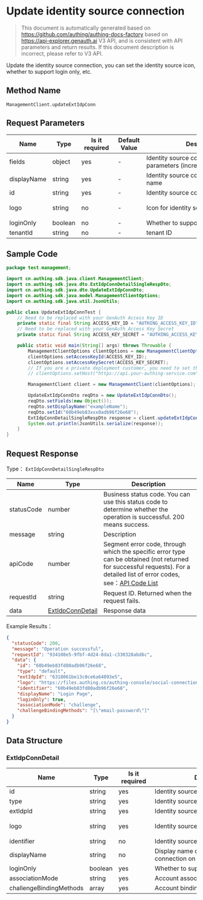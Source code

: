 # Update identity source connection

<!--
Warning⚠️:
Do not modify this document directly,
https://github.com/Authing/authing-docs-factory
Use this project to generate
-->

<LastUpdated />

> This document is automatically generated based on https://github.com/authing/authing-docs-factory based on https://api-explorer.genauth.ai V3 API, and is consistent with API parameters and return results. If this document description is incorrect, please refer to V3 API.

Update the identity source connection, you can set the identity source icon, whether to support login only, etc.

## Method Name

`ManagementClient.updateExtIdpConn`

## Request Parameters

| Name        | Type    | <div style="width:80px">Is it required</div> | <div style="width:60px">Default Value</div> | <div style="width:300px">Description</div>                              | <div style="width:200px">Example Value</div>                                          |
| ----------- | ------- | -------------------------------------------- | ------------------------------------------- | ----------------------------------------------------------------------- | ------------------------------------------------------------------------------------- |
| fields      | object  | yes                                          | -                                           | Identity source connection custom parameters (incremental modification) | `{"clientId":"clientId"}`                                                             |
| displayName | string  | yes                                          | -                                           | Identity source connection display name                                 | `exampleName`                                                                         |
| id          | string  | yes                                          | -                                           | Identity source connection ID                                           | `60b49eb83fd80adb96f26e68`                                                            |
| logo        | string  | no                                           | -                                           | Icon for identity source connection                                     | `https://files.authing.co/authing-console/social-connections/icon_xiaochengxu@2x.png` |
| loginOnly   | boolean | no                                           | -                                           | Whether to support login only                                           |                                                                                       |
| tenantId    | string  | no                                           | -                                           | tenant ID                                                               | `60b49eb83fd80adb96f26e68`                                                            |

## Sample Code

```java
package test.management;

import cn.authing.sdk.java.client.ManagementClient;
import cn.authing.sdk.java.dto.ExtIdpConnDetailSingleRespDto;
import cn.authing.sdk.java.dto.UpdateExtIdpConnDto;
import cn.authing.sdk.java.model.ManagementClientOptions;
import cn.authing.sdk.java.util.JsonUtils;

public class UpdateExtIdpConnTest {
    // Need to be replaced with your GenAuth Access Key ID
    private static final String ACCESS_KEY_ID = "AUTHING_ACCESS_KEY_ID";
    // Need to be replaced with your GenAuth Access Key Secret
    private static final String ACCESS_KEY_SECRET = "AUTHING_ACCESS_KEY_SECRET";

    public static void main(String[] args) throws Throwable {
        ManagementClientOptions clientOptions = new ManagementClientOptions();
        clientOptions.setAccessKeyId(ACCESS_KEY_ID);
        clientOptions.setAccessKeySecret(ACCESS_KEY_SECRET);
        // If you are a private deployment customer, you need to set the GenAuth service domain name
        // clientOptions.setHost("https://api.your-authing-service.com");

        ManagementClient client = new ManagementClient(clientOptions);

        UpdateExtIdpConnDto reqDto = new UpdateExtIdpConnDto();
        reqDto.setFields(new Object());
        reqDto.setDisplayName("exampleName");
        reqDto.setId("60b49eb83xxx0adb96f26e68");
        ExtIdpConnDetailSingleRespDto response = client.updateExtIdpConn(reqDto);
        System.out.println(JsonUtils.serialize(response));
    }
}

```

## Request Response

Type： `ExtIdpConnDetailSingleRespDto`

| Name       | Type                                             | Description                                                                                                                                                                                                                                                                                                                                       |
| ---------- | ------------------------------------------------ | ------------------------------------------------------------------------------------------------------------------------------------------------------------------------------------------------------------------------------------------------------------------------------------------------------------------------------------------------- |
| statusCode | number                                           | Business status code. You can use this status code to determine whether the operation is successful. 200 means success.                                                                                                                                                                                                                           |
| message    | string                                           | Description                                                                                                                                                                                                                                                                                                                                       |
| apiCode    | number                                           | Segment error code, through which the specific error type can be obtained (not returned for successful requests). For a detailed list of error codes, see：[API Code List](https://api-explorer.genauth.ai/?tag=group/%E5%BC%80%E5%8F%91%E5%87%86%E5%A4%87#tag/%E5%BC%80%E5%8F%91%E5%87%86%E5%A4%87/%E9%94%99%E8%AF%AF%E5%A4%84%E7%90%86/apiCode) |
| requestId  | string                                           | Request ID. Returned when the request fails.                                                                                                                                                                                                                                                                                                      |
| data       | <a href="#ExtIdpConnDetail">ExtIdpConnDetail</a> | Response data                                                                                                                                                                                                                                                                                                                                     |

Example Results：

```json
{
  "statusCode": 200,
  "message": "Operation successful",
  "requestId": "934108e5-9fbf-4d24-8da1-c330328abd6c",
  "data": {
    "id": "60b49eb83fd80adb96f26e68",
    "type": "default",
    "extIdpId": "6318061be13c0ce6a64093e5",
    "logo": "https://files.authing.co/authing-console/social-connections/icon_xiaochengxu@2x.png",
    "identifier": "60b49eb83fd80adb96f26e68",
    "displayName": "Login Page",
    "loginOnly": true,
    "associationMode": "challenge",
    "challengeBindingMethods": "[\"email-password\"]"
  }
}
```

## Data Structure

### <a id="ExtIdpConnDetail"></a> ExtIdpConnDetail

| Name                    | Type    | <div style="width:80px">Is it required</div> | <div style="width:300px">Description</div>                       | <div style="width:200px">Example Value</div>                                          |
| ----------------------- | ------- | -------------------------------------------- | ---------------------------------------------------------------- | ------------------------------------------------------------------------------------- |
| id                      | string  | yes                                          | Identity source connection id                                    | `60b49eb83fd80adb96f26e68`                                                            |
| type                    | string  | yes                                          | Identity source connection type                                  | oidc                                                                                  |
| extIdpId                | string  | yes                                          | Identity source ID                                               | `6318061be13c0ce6a64093e5`                                                            |
| logo                    | string  | yes                                          | Identity source connection icon                                  | `https://files.authing.co/authing-console/social-connections/icon_xiaochengxu@2x.png` |
| identifier              | string  | no                                           | Identity source connection logo                                  | `60b49eb83fd80adb96f26e68`                                                            |
| displayName             | string  | no                                           | Display name of the identity source connection on the login page | `Login page`                                                                          |
| loginOnly               | boolean | yes                                          | Whether to support only login                                    | `true`                                                                                |
| associationMode         | string  | yes                                          | Account association mode                                         | none                                                                                  |
| challengeBindingMethods | array   | yes                                          | Account binding method                                           | `["email-password"]`                                                                  |
